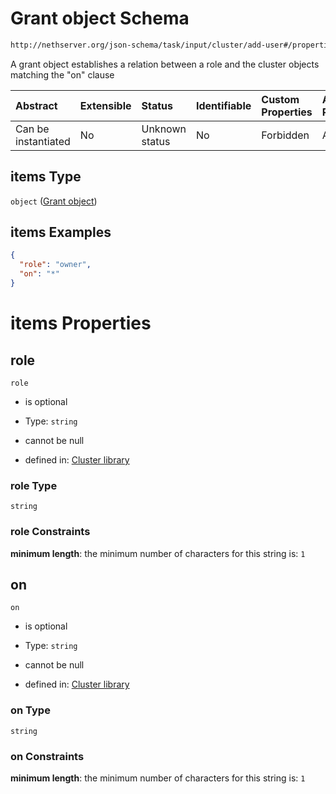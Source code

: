 # Grant object Schema

```txt
http://nethserver.org/json-schema/task/input/cluster/add-user#/properties/grant/items
```

A grant object establishes a relation between a role and the cluster objects matching the "on" clause

| Abstract            | Extensible | Status         | Identifiable | Custom Properties | Additional Properties | Access Restrictions | Defined In                                                         |
| :------------------ | :--------- | :------------- | :----------- | :---------------- | :-------------------- | :------------------ | :----------------------------------------------------------------- |
| Can be instantiated | No         | Unknown status | No           | Forbidden         | Allowed               | none                | [validate-input.json*](validate-input.json "open original schema") |

## items Type

`object` ([Grant object](cluster-defs-definitions-grant-object.md))

## items Examples

```json
{
  "role": "owner",
  "on": "*"
}
```

# items Properties



## role



`role`

*   is optional

*   Type: `string`

*   cannot be null

*   defined in: [Cluster library](cluster-defs-definitions-grant-object-properties-role.md "http://nethserver.org/json-schema/task/library/cluster#/definitions/grant-object/properties/role")

### role Type

`string`

### role Constraints

**minimum length**: the minimum number of characters for this string is: `1`

## on



`on`

*   is optional

*   Type: `string`

*   cannot be null

*   defined in: [Cluster library](cluster-defs-definitions-grant-object-properties-on.md "http://nethserver.org/json-schema/task/library/cluster#/definitions/grant-object/properties/on")

### on Type

`string`

### on Constraints

**minimum length**: the minimum number of characters for this string is: `1`
